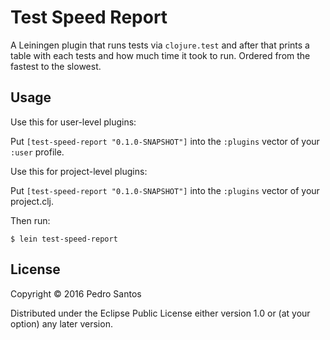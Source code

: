 # Test Speed Report

A Leiningen plugin that runs tests via `clojure.test` and after that prints
a table with each tests and how much time it took to run. Ordered from the
fastest to the slowest.

## Usage

Use this for user-level plugins:

Put `[test-speed-report "0.1.0-SNAPSHOT"]` into the `:plugins` vector of your `:user`
profile.

Use this for project-level plugins:

Put `[test-speed-report "0.1.0-SNAPSHOT"]` into the `:plugins` vector of your project.clj.

Then run:

    $ lein test-speed-report

## License

Copyright © 2016 Pedro Santos

Distributed under the Eclipse Public License either version 1.0 or (at
your option) any later version.
